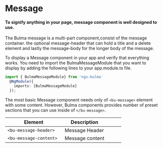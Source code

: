 # Message
#### To signify anything in your page, message component is well designed to use.
  The Bulma message is a multi-part component,consist of the message container.
     the optional message-header that can hold a title and a delete element and lastly
     the message-body for the longer body of the message.

To display a Message component in your app and verify that everything works.
You need to import the BulmaMessageModule that you want to display by adding the following lines to your app.module.ts file.

```typescript
import { BulmaMessageModule} from 'ngx-bulma'
  @NgModule({
    imports: [BulmaMessageModule]
  });
 ```
 The most basic Message component  needs only of ```<bu-message>```  element with some content. However, Bulma components provides number of preset sections that you can use inside of ```</bu-message>```.

| Element  | Description  |   |   |   |
|---|---|---|---|---|
|```<bu-message-header>```   |Message Header   |   |   |   |
|```<bu-message-content> ```   |Message content   |   |   |   |

 